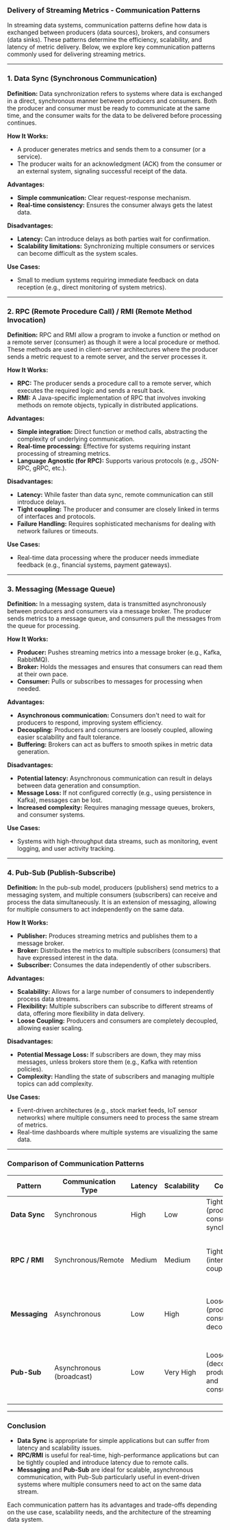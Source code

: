 ### **Delivery of Streaming Metrics - Communication Patterns**

In streaming data systems, communication patterns define how data is exchanged between producers (data sources), brokers, and consumers (data sinks). These patterns determine the efficiency, scalability, and latency of metric delivery. Below, we explore key communication patterns commonly used for delivering streaming metrics.

---

### **1. Data Sync (Synchronous Communication)**

**Definition:**
Data synchronization refers to systems where data is exchanged in a direct, synchronous manner between producers and consumers. Both the producer and consumer must be ready to communicate at the same time, and the consumer waits for the data to be delivered before processing continues.

**How It Works:**
- A producer generates metrics and sends them to a consumer (or a service).
- The producer waits for an acknowledgment (ACK) from the consumer or an external system, signaling successful receipt of the data.
  
**Advantages:**
- **Simple communication:** Clear request-response mechanism.
- **Real-time consistency:** Ensures the consumer always gets the latest data.

**Disadvantages:**
- **Latency:** Can introduce delays as both parties wait for confirmation.
- **Scalability limitations:** Synchronizing multiple consumers or services can become difficult as the system scales.

**Use Cases:**
- Small to medium systems requiring immediate feedback on data reception (e.g., direct monitoring of system metrics).

---

### **2. RPC (Remote Procedure Call) / RMI (Remote Method Invocation)**

**Definition:**
RPC and RMI allow a program to invoke a function or method on a remote server (consumer) as though it were a local procedure or method. These methods are used in client-server architectures where the producer sends a metric request to a remote server, and the server processes it.

**How It Works:**
- **RPC:** The producer sends a procedure call to a remote server, which executes the required logic and sends a result back.
- **RMI:** A Java-specific implementation of RPC that involves invoking methods on remote objects, typically in distributed applications.

**Advantages:**
- **Simple integration:** Direct function or method calls, abstracting the complexity of underlying communication.
- **Real-time processing:** Effective for systems requiring instant processing of streaming metrics.
- **Language Agnostic (for RPC):** Supports various protocols (e.g., JSON-RPC, gRPC, etc.).

**Disadvantages:**
- **Latency:** While faster than data sync, remote communication can still introduce delays.
- **Tight coupling:** The producer and consumer are closely linked in terms of interfaces and protocols.
- **Failure Handling:** Requires sophisticated mechanisms for dealing with network failures or timeouts.

**Use Cases:**
- Real-time data processing where the producer needs immediate feedback (e.g., financial systems, payment gateways).

---

### **3. Messaging (Message Queue)**

**Definition:**
In a messaging system, data is transmitted asynchronously between producers and consumers via a message broker. The producer sends metrics to a message queue, and consumers pull the messages from the queue for processing.

**How It Works:**
- **Producer:** Pushes streaming metrics into a message broker (e.g., Kafka, RabbitMQ).
- **Broker:** Holds the messages and ensures that consumers can read them at their own pace.
- **Consumer:** Pulls or subscribes to messages for processing when needed.

**Advantages:**
- **Asynchronous communication:** Consumers don't need to wait for producers to respond, improving system efficiency.
- **Decoupling:** Producers and consumers are loosely coupled, allowing easier scalability and fault tolerance.
- **Buffering:** Brokers can act as buffers to smooth spikes in metric data generation.

**Disadvantages:**
- **Potential latency:** Asynchronous communication can result in delays between data generation and consumption.
- **Message Loss:** If not configured correctly (e.g., using persistence in Kafka), messages can be lost.
- **Increased complexity:** Requires managing message queues, brokers, and consumer systems.

**Use Cases:**
- Systems with high-throughput data streams, such as monitoring, event logging, and user activity tracking.

---

### **4. Pub-Sub (Publish-Subscribe)**

**Definition:**
In the pub-sub model, producers (publishers) send metrics to a messaging system, and multiple consumers (subscribers) can receive and process the data simultaneously. It is an extension of messaging, allowing for multiple consumers to act independently on the same data.

**How It Works:**
- **Publisher:** Produces streaming metrics and publishes them to a message broker.
- **Broker:** Distributes the metrics to multiple subscribers (consumers) that have expressed interest in the data.
- **Subscriber:** Consumes the data independently of other subscribers.

**Advantages:**
- **Scalability:** Allows for a large number of consumers to independently process data streams.
- **Flexibility:** Multiple subscribers can subscribe to different streams of data, offering more flexibility in data delivery.
- **Loose Coupling:** Producers and consumers are completely decoupled, allowing easier scaling.

**Disadvantages:**
- **Potential Message Loss:** If subscribers are down, they may miss messages, unless brokers store them (e.g., Kafka with retention policies).
- **Complexity:** Handling the state of subscribers and managing multiple topics can add complexity.

**Use Cases:**
- Event-driven architectures (e.g., stock market feeds, IoT sensor networks) where multiple consumers need to process the same stream of metrics.
- Real-time dashboards where multiple systems are visualizing the same data.

---

### **Comparison of Communication Patterns**

| **Pattern**            | **Communication Type**  | **Latency**      | **Scalability** | **Coupling**   | **Reliability**         | **Use Case**                                      |
|------------------------|--------------------------|------------------|-----------------|----------------|-------------------------|---------------------------------------------------|
| **Data Sync**          | Synchronous              | High             | Low             | Tight (producer and consumer are synchronized) | Simple systems, low-volume data delivery.       |
| **RPC / RMI**          | Synchronous/Remote       | Medium           | Medium          | Tight (interface coupling) | Real-time transactional systems needing immediate responses. |
| **Messaging**          | Asynchronous             | Low              | High            | Loose (producer-consumer decoupling) | High-throughput systems, event logging, task queues. |
| **Pub-Sub**            | Asynchronous (broadcast) | Low              | Very High       | Loose (decoupled producers and consumers) | Real-time data distribution to multiple consumers, event-driven architectures. |

---

### **Conclusion**

- **Data Sync** is appropriate for simple applications but can suffer from latency and scalability issues.
- **RPC/RMI** is useful for real-time, high-performance applications but can be tightly coupled and introduce latency due to remote calls.
- **Messaging** and **Pub-Sub** are ideal for scalable, asynchronous communication, with Pub-Sub particularly useful in event-driven systems where multiple consumers need to act on the same data stream.
  
Each communication pattern has its advantages and trade-offs depending on the use case, scalability needs, and the architecture of the streaming data system.
